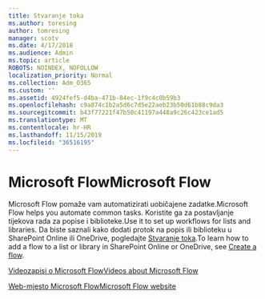 ```yaml
---
title: Stvaranje toka
ms.author: toresing
author: tomresing
manager: scotv
ms.date: 4/17/2018
ms.audience: Admin
ms.topic: article
ROBOTS: NOINDEX, NOFOLLOW
localization_priority: Normal
ms.collection: Adm_O365
ms.custom: ''
ms.assetid: 4924fef5-d4ba-471b-84ec-1f9c4c0b59b3
ms.openlocfilehash: c9a874c1b2a5d6c7d5e22aeb23b50d61b88c9da3
ms.sourcegitcommit: b43f77221f47b50c41197a448a9c26c423ce1ad5
ms.translationtype: MT
ms.contentlocale: hr-HR
ms.lasthandoff: 11/15/2019
ms.locfileid: "36516195"
---
```

# <a name="microsoft-flow"></a><span data-ttu-id="dca8d-102">Microsoft Flow</span><span class="sxs-lookup"><span data-stu-id="dca8d-102">Microsoft Flow</span></span>

<span data-ttu-id="dca8d-103">Microsoft Flow pomaže vam automatizirati uobičajene zadatke.</span><span class="sxs-lookup"><span data-stu-id="dca8d-103">Microsoft Flow helps you automate common tasks.</span></span> <span data-ttu-id="dca8d-104">Koristite ga za postavljanje tijekova rada za popise i biblioteke.</span><span class="sxs-lookup"><span data-stu-id="dca8d-104">Use it to set up workflows for lists and libraries.</span></span> <span data-ttu-id="dca8d-105">Da biste saznali kako dodati protok na popis ili biblioteku u SharePoint Online ili OneDrive, pogledajte [Stvaranje toka](https://go.microsoft.com/fwlink/?linkid=869408).</span><span class="sxs-lookup"><span data-stu-id="dca8d-105">To learn how to add a flow to a list or library in SharePoint Online or OneDrive, see [Create a flow](https://go.microsoft.com/fwlink/?linkid=869408).</span></span>
  
[<span data-ttu-id="dca8d-106">Videozapisi o Microsoft Flow</span><span class="sxs-lookup"><span data-stu-id="dca8d-106">Videos about Microsoft Flow</span></span>](https://go.microsoft.com/fwlink/?linkid=864641)
  
[<span data-ttu-id="dca8d-107">Web-mjesto Microsoft Flow</span><span class="sxs-lookup"><span data-stu-id="dca8d-107">Microsoft Flow website</span></span>](https://go.microsoft.com/fwlink/?linkid=864642)
  

